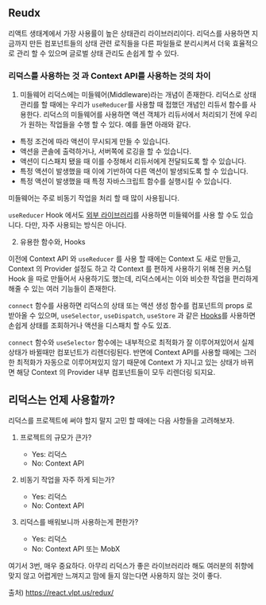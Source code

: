 ## Reudx
리액트 생태계에서 가장 사용률이 높은 상태관리 라이브러리이다.
리덕스를 사용하면 지금까지 만든 컴포넌트들의 상태 관련 로직들을 다른 파일들로 분리시켜서
 더욱 효율적으로 관리 할 수 있으며 글로벌 상태 관리도 손쉽게 할 수 있다.


### 리덕스를 사용하는 것 과 Context API를 사용하는 것의 차이
1. 미들웨어
리덕스에는 미들웨어(Middleware)라는 개념이 존재한다. 
리덕스로 상태 관리를 할 때에는 우리가  `useReducer`를 사용할 때 접했던 개념인 리듀서 함수를 사용한다. 
리덕스의 미들웨어를 사용하면 액션 객체가 리듀서에서 처리되기 전에 우리가 원하는 작업들을 수행 할 수 있다. 예를 들면 아래와 같다.

-   특정 조건에 따라 액션이 무시되게 만들 수 있습니다.
-   액션을 콘솔에 출력하거나, 서버쪽에 로깅을 할 수 있습니다.
-   액션이 디스패치 됐을 때 이를 수정해서 리듀서에게 전달되도록 할 수 있습니다.
-   특정 액션이 발생했을 때 이에 기반하여 다른 액션이 발생되도록 할 수 있습니다.
-   특정 액션이 발생했을 때 특정 자바스크립트 함수를 실행시킬 수 있습니다.

미들웨어는 주로 비동기 작업을 처리 할 때 많이 사용됩니다.

`useReducer`  Hook 에서도  [외부 라이브러리](https://github.com/streamich/react-use/blob/master/docs/createReducer.md)를 사용하면 미들웨어를 사용 할 수도 있습니다. 다만, 자주 사용되는 방식은 아니다.

2. 유용한 함수와, Hooks

이전에 Context API 와  `useReducer`  를 사용 할 때에는 Context 도 새로 만들고, Context 의 Provider 설정도 하고 각 Context 를 편하게 사용하기 위해 전용 커스텀 Hook 을 따로 만들어서 사용하기도 했는데, 리덕스에서는 이와 비슷한 작업을 편리하게 해줄 수 있는 여러 기능들이 존재한다.

`connect` 함수를 사용하면 리덕스의 상태 또는 액션 생성 함수를 컴포넌트의 props 로 받아올 수 있으며,  `useSelector`,  `useDispatch`,  `useStore`  과 같은  [Hooks](https://react-redux.js.org/api/hooks)를 사용하면 손쉽게 상태를 조회하거나 액션을 디스패치 할 수도 있죠.

`connect`  함수와  `useSelector`  함수에는 내부적으로 최적화가 잘 이루어져있어서 실제 상태가 바뀔때만 컴포넌트가 리렌더링된다. 반면에 Context API를 사용할 때에는 그러한 최적화가 자동으로 이루어져있지 않기 때문에 Context 가 지니고 있는 상태가 바뀌면 해당 Context 의 Provider 내부 컴포넌트들이 모두 리렌더링 되지요.


## 리덕스는 언제 사용할까?
리덕스를 프로젝트에 써야 할지 말지 고민 할 때에는 다음 사항들을 고려해보자.

1.  프로젝트의 규모가 큰가?
    -   Yes: 리덕스
    -   No: Context API

2.  비동기 작업을 자주 하게 되는가?
    -   Yes: 리덕스
    -   No: Context API

3.  리덕스를 배워보니까 사용하는게 편한가?
    -   Yes: 리덕스
    -   No: Context API 또는 MobX

여기서 3번, 매우 중요하다. 아무리 리덕스가 좋은 라이브러리라 해도 여러분의 취향에 맞지 않고 어렵게만 느껴지고 맘에 들지 않는다면 사용하지 않는 것이 좋다. 


출처) https://react.vlpt.us/redux/
